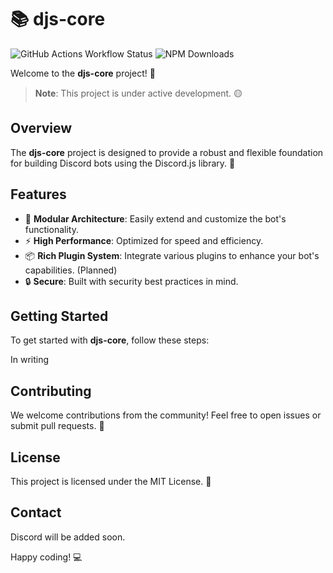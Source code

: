 # 📚 djs-core

![GitHub Actions Workflow Status](https://img.shields.io/github/actions/workflow/status/Cleboost/djs-core/test.yml?branch=master&style=flat-square)
![NPM Downloads](https://img.shields.io/npm/d18m/djs-core?style=flat-square&link=https%3A%2F%2Fnpmjs.com%2Fpackage%2Fdjs-core)

Welcome to the **djs-core** project! 🎉

> **Note**: This project is under active development. 🟡

## Overview

The **djs-core** project is designed to provide a robust and flexible foundation for building Discord bots using the Discord.js library. 🚀

## Features

- 🔧 **Modular Architecture**: Easily extend and customize the bot's functionality.
- ⚡ **High Performance**: Optimized for speed and efficiency.
- 📦 **Rich Plugin System**: Integrate various plugins to enhance your bot's capabilities. (Planned)
- 🔒 **Secure**: Built with security best practices in mind.

## Getting Started

To get started with **djs-core**, follow these steps:

In writing

## Contributing

We welcome contributions from the community! Feel free to open issues or submit pull requests. 🤝

## License

This project is licensed under the MIT License. 📄

## Contact

<!-- For any questions or support, please reach out to us at [discord](mailto:support@example.com). 📧 -->

Discord will be added soon.

Happy coding! 💻
